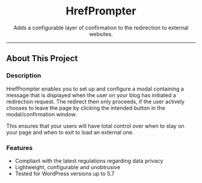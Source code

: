 <div style="text-align: center"><h1>HrefPrompter</h1></div>

<p style="text-align: center">Adds a configurable layer of confirmation to the redirection to external websites.</p>

<hr>

## About This Project
### Description
HrefPrompter enables you to set up and configure a modal containing a message that is displayed when the user on your blog has initiated a redirection request. The redirect then only proceeds, if the user actively chooses to leave the page by clicking the intended button in the modal/confirmation window.

This ensures that your users will have total control over when to stay on your page and when to exit to load an external one.

### Features
* Compliant with the latest regulations regarding data privacy
* Lightweight, configurable and unobtrusive
* Tested for WordPress versions up to 5.7
